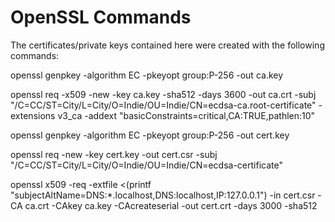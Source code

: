 OpenSSL Commands
========================================================

The certificates/private keys contained here were created with the following commands:

openssl genpkey -algorithm EC -pkeyopt group:P-256 -out ca.key

openssl req -x509 -new -key ca.key -sha512 -days 3600 -out ca.crt -subj "/C=CC/ST=City/L=City/O=Indie/OU=Indie/CN=ecdsa-ca.root-certificate" -extensions v3_ca -addext "basicConstraints=critical,CA:TRUE,pathlen:10"

openssl genpkey -algorithm EC -pkeyopt group:P-256 -out cert.key

openssl req -new -key cert.key -out cert.csr -subj "/C=CC/ST=City/L=City/O=Indie/OU=Indie/CN=ecdsa-certificate"

openssl x509 -req -extfile <(printf "subjectAltName=DNS:*.localhost,DNS:localhost,IP:127.0.0.1") -in cert.csr -CA ca.crt -CAkey ca.key -CAcreateserial -out cert.crt -days 3000 -sha512
